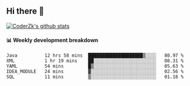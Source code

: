 ## Hi there 👋

[![CoderZk's github stats](https://github-readme-stats.vercel.app/api?username=zhoukuo123&show_icons=true&count_private=true)](https://github.com/anuraghazra/github-readme-stats)

#### :bar_chart: Weekly development breakdown

<!--START_SECTION:waka-->
```text
Java          12 hrs 58 mins  ████████████████████▒░░░░   80.97 % 
XML           1 hr 19 mins    ██░░░░░░░░░░░░░░░░░░░░░░░   08.31 % 
YAML          54 mins         █▒░░░░░░░░░░░░░░░░░░░░░░░   05.63 % 
IDEA_MODULE   24 mins         ▓░░░░░░░░░░░░░░░░░░░░░░░░   02.56 % 
SQL           11 mins         ▒░░░░░░░░░░░░░░░░░░░░░░░░   01.18 % 
```
<!--END_SECTION:waka-->
